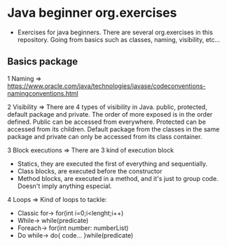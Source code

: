 # Java beginner org.exercises
- Exercises for java beginners. There are several org.exercises in this repository. Going from basics such as
classes, naming, visibility, etc...
  
## Basics package

1 Naming => https://www.oracle.com/java/technologies/javase/codeconventions-namingconventions.html

2 Visibility => There are 4 types of visibility in Java. public, protected, default package and private. 
The order of more exposed is in the order defined. Public can be accessed from everywhere. Protected can be accessed from its children. 
Default package from the classes in the same package and private can only be accessed from its class container. 

3 Block executions =>
There are 3 kind of execution block
    
- Statics, they are executed the first of everything and sequentially.
- Class blocks, are executed before the constructor
- Method blocks, are executed in a method, and it's just to group code. Doesn't imply anything especial.

4 Loops =>
Kind of loops to tackle:

- Classic for-> for(int i=0;i<lenght;i++)
- While-> while(predicate)
- Foreach-> for(int number: numberList)
- Do while-> do{ code... }while(predicate)
